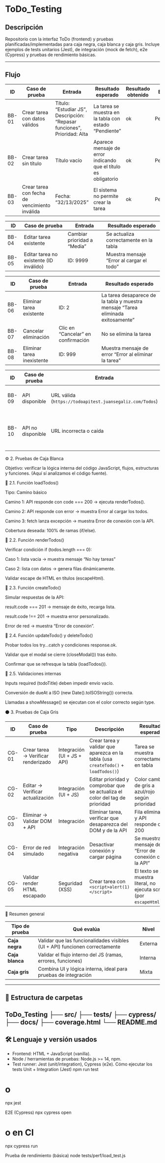 # ToDo_Testing

## Descripción
Repositorio con la interfaz ToDo (frontend) y pruebas planificadas/implementadas para caja negra, caja blanca y caja gris. Incluye ejemplos de tests unitarios (Jest), de integración (mock de fetch), e2e (Cypress) y pruebas de rendimiento básicas.

---

## Flujo
| ID    | Caso de prueba                                | Entrada                                                                  | Resultado esperado                                              | Resultado obtenido | Estado    |
| ----- | --------------------------------------------- | ------------------------------------------------------------------------ | --------------------------------------------------------------- | ------------------ | --------- |
| BB-01 | Crear tarea con datos válidos                 | Título: “Estudiar JS”, Descripción: “Repasar funciones”, Prioridad: Alta | La tarea se muestra en la tabla con estado “Pendiente”          | ok                  | Pendiente |
| BB-02 | Crear tarea sin título                        | Título vacío                                                             | Aparece mensaje de error indicando que el título es obligatorio | ok                  | Pendiente |
| BB-03 | Crear tarea con fecha de vencimiento inválida | Fecha: “32/13/2025”                                                      | El sistema no permite crear la tarea                            | ok                  | Pendiente |

| ID    | Caso de prueba                          | Entrada                     | Resultado esperado                        |
| ----- | --------------------------------------- | --------------------------- | ----------------------------------------- |
| BB-04 | Editar tarea existente                  | Cambiar prioridad a “Media” | Se actualiza correctamente en la tabla    |
| BB-05 | Editar tarea no existente (ID inválido) | ID: 9999                    | Muestra mensaje “Error al cargar el todo” |

| ID    | Caso de prueba             | Entrada                            | Resultado esperado                                                               |
| ----- | -------------------------- | ---------------------------------- | -------------------------------------------------------------------------------- |
| BB-06 | Eliminar tarea existente   | ID: 2                              | La tarea desaparece de la tabla y muestra mensaje “Tarea eliminada exitosamente” |
| BB-07 | Cancelar eliminación       | Clic en “Cancelar” en confirmación | No se elimina la tarea                                                           |
| BB-08 | Eliminar tarea inexistente | ID: 999                            | Muestra mensaje de error “Error al eliminar la tarea”                            |

| ID    | Caso de prueba    | Entrada                                                  | Resultado esperado                             |
| ----- | ----------------- | -------------------------------------------------------- | ---------------------------------------------- |
| BB-09 | API disponible    | URL válida (`https://todoapitest.juansegaliz.com/Todos`) | Se muestran todas las tareas                   |
| BB-10 | API no disponible | URL incorrecta o caída                                   | Muestra mensaje “Error de conexión con la API” |

⚙️ 2. Pruebas de Caja Blanca

Objetivo: verificar la lógica interna del código JavaScript, flujos, estructuras y funciones.
(Aquí sí analizamos el código fuente).

🔹 2.1. Función loadTodos()

Tipo: Camino básico

Camino 1: API responde con code === 200 → ejecuta renderTodos().

Camino 2: API responde con error → muestra Error al cargar los todos.

Camino 3: fetch lanza excepción → muestra Error de conexión con la API.

Cobertura deseada: 100% de ramas (if/else).

🔹 2.2. Función renderTodos()

Verificar condición if (todos.length === 0):

Caso 1: lista vacía → muestra mensaje “No hay tareas”

Caso 2: lista con datos → genera filas <tr> dinámicamente.

Validar escape de HTML en títulos (escapeHtml).

🔹 2.3. Función createTodo()

Simular respuestas de la API:

result.code === 201 → mensaje de éxito, recarga lista.

result.code !== 201 → muestra error personalizado.

Error de red → muestra “Error de conexión”.

🔹 2.4. Función updateTodo() y deleteTodo()

Probar todos los try...catch y condiciones response.ok.

Validar que el modal se cierre (closeModal()) tras éxito.

Confirmar que se refresque la tabla (loadTodos()).

🔹 2.5. Validaciones internas

Inputs required (todoTitle) deben impedir envío vacío.

Conversión de dueAt a ISO (new Date().toISOString()) correcta.

Llamadas a showMessage() se ejecutan con el color correcto según type.

⚫ 3. Pruebas de Caja Gris

| ID    | Caso de prueba                      | Tipo                        | Descripción                                                                         | Resultado esperado                                                  |
| ----- | ----------------------------------- | --------------------------- | ----------------------------------------------------------------------------------- | ------------------------------------------------------------------- |
| CG-01 | Crear tarea → Verificar renderizado | Integración (UI + JS + API) | Crear tarea y validar que aparezca en la tabla (usa `createTodo()` + `loadTodos()`) | Tarea se muestra correctamente en tabla                             |
| CG-02 | Editar → Verificar actualización    | Integración (UI + JS)       | Editar prioridad y comprobar que se actualiza el color del tag de prioridad         | Color cambia de gris a azul/rojo según prioridad                    |
| CG-03 | Eliminar → Validar DOM + API        | Integración                 | Eliminar tarea, verificar que desaparezca del DOM y de la API                       | Fila eliminada y API responde con 200                               |
| CG-04 | Error de red simulado               | Integración negativa        | Desactivar conexión y cargar página                                                 | Se muestra mensaje de “Error de conexión con la API”                |
| CG-05 | Validar render HTML escapado        | Seguridad (XSS)             | Crear tarea con `<script>alert(1)</script>`                                         | El texto se muestra literal, no ejecuta script (por `escapeHtml()`) |

🧠 Resumen general

| Tipo de prueba  | Qué evalúa                                                                  | Nivel   |
| --------------- | --------------------------------------------------------------------------- | ------- |
| **Caja negra**  | Validar que las funcionalidades visibles (UI + API) funcionen correctamente | Externa |
| **Caja blanca** | Validar el flujo interno del JS (ramas, errores, funciones)                 | Interna |
| **Caja gris**   | Combina UI y lógica interna, ideal para pruebas de integración              | Mixta   |

---
## 📁 Estructura de carpetas
ToDo_Testing
├── src/
├── tests/
├── cypress/
├── docs/
├── coverage.html
└── README.md
---
## 🛠️ Lenguaje y versión usados
- Frontend: HTML + JavaScript (vanilla).  
- Node / herramientas de pruebas: Node.js >= 14, npm.  
- Test runner: Jest (unit/integration), Cypress (e2e).
Cómo ejecutar los tests
Unit + Integration (Jest)
npm run test
# o
npx jest

E2E (Cypress)
npx cypress open
# o en CI
npx cypress run

Prueba de rendimiento (básica)
node tests/perf/load_test.js
